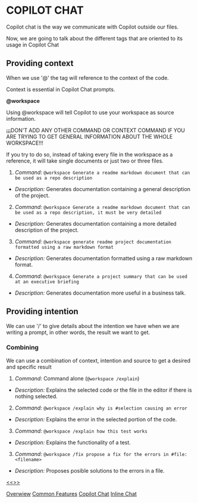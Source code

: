 # COPILOT CHAT #

Copilot chat is the way we communicate with Copilot outside our files.

Now, we are going to talk about the different tags that are oriented to its usage in Copilot Chat

## Providing context ##

When we use '@' the tag will reference to the context of the code.

Context is essential in Copilot Chat prompts.

**@workspace**

Using @workspace will tell Copilot to use your workspace as source information.

¡¡¡DON'T ADD ANY OTHER COMMAND OR CONTEXT COMMAND IF YOU ARE TRYING TO GET GENERAL INFORMATION ABOUT THE WHOLE WORKSPACE!!!

If you try to do so, instead of taking every file in the workspace as a reference, it will take single documents or just two or three files.

1. *Command:* `@workspace Generate a readme markdown document that can be used as a repo description`
- *Description:* Generates documentation containing a general description of the project.

2. *Command:* `@workspace Generate a readme markdown document that can be used as a repo description, it must be very detailed`
- *Description:* Generates documentation containing a more detailed description of the project.

3. *Command:* `@workspace generate readme project documentation formatted using a raw markdown format`
- *Description:* Generates documentation formatted using a raw markdown format.

4. *Command:* `@workspace Generate a project summary that can be used at an executive briefing`
- *Description:* Generates documentation more useful in a business talk.

## Providing intention ##

We can use '/' to give details about the intention we have when we are writing a prompt, in other words, the result we want to get.

### Combining ###

We can use a combination of context, intention and source to get a desired and specific result

1. *Command:* Command alone (`@workspace /explain`)
- *Description:* Explains the selected code or the file in the editor if there is nothing selected.

2. *Command:* `@workspace /explain why is #selection causing an error`
- *Description:* Explains the error in the selected portion of the code.

3. *Command:* `@workspace /explain how this test works`
- *Description:* Explains the functionality of a test.

3. *Command:* `@workspace /fix propose a fix for the errors in #file:<filename>`
- *Description:* Proposes posible solutions to the errors in a file.

[<<](CommonFeatures.md)[>>](InlineChat.md)

[Overwiew](/docs/Overview.md)
[Common Features](/docs/CommonFeatures.md)
[Copilot Chat](/docs/CopilotChat.md)
[Inline Chat](/docs/InlineChat.md)